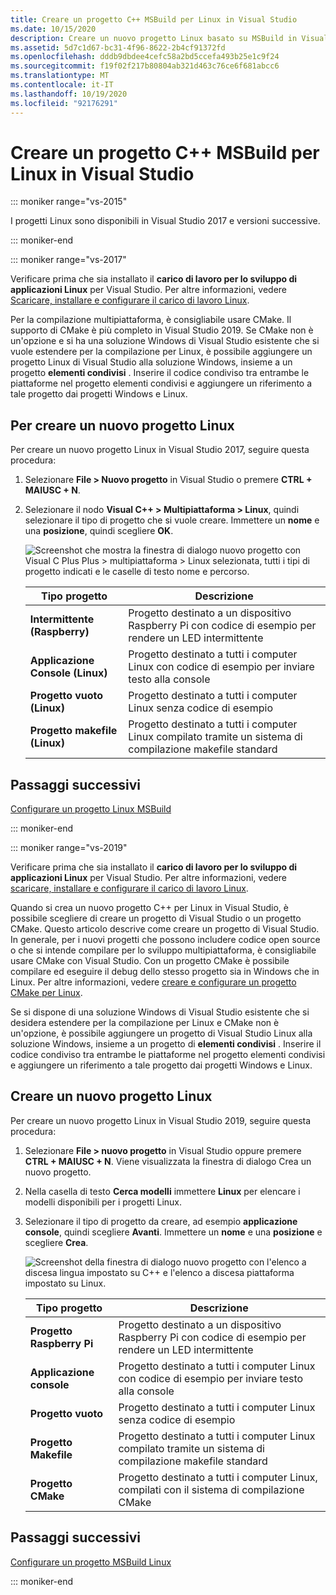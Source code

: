 ```yaml
---
title: Creare un progetto C++ MSBuild per Linux in Visual Studio
ms.date: 10/15/2020
description: Creare un nuovo progetto Linux basato su MSBuild in Visual Studio.
ms.assetid: 5d7c1d67-bc31-4f96-8622-2b4cf91372fd
ms.openlocfilehash: dddb9dbdee4cefc58a2bd5ccefa493b25e1c9f24
ms.sourcegitcommit: f19f02f217b80804ab321d463c76ce6f681abcc6
ms.translationtype: MT
ms.contentlocale: it-IT
ms.lasthandoff: 10/19/2020
ms.locfileid: "92176291"
---
```

# <a name="create-a-linux-msbuild-c-project-in-visual-studio"></a>Creare un progetto C++ MSBuild per Linux in Visual Studio

::: moniker range="vs-2015"

I progetti Linux sono disponibili in Visual Studio 2017 e versioni successive.

::: moniker-end

::: moniker range="vs-2017"

Verificare prima che sia installato il **carico di lavoro per lo sviluppo di applicazioni Linux** per Visual Studio. Per altre informazioni, vedere [Scaricare, installare e configurare il carico di lavoro Linux](download-install-and-setup-the-linux-development-workload.md).

Per la compilazione multipiattaforma, è consigliabile usare CMake. Il supporto di CMake è più completo in Visual Studio 2019. Se CMake non è un'opzione e si ha una soluzione Windows di Visual Studio esistente che si vuole estendere per la compilazione per Linux, è possibile aggiungere un progetto Linux di Visual Studio alla soluzione Windows, insieme a un progetto **elementi condivisi** . Inserire il codice condiviso tra entrambe le piattaforme nel progetto elementi condivisi e aggiungere un riferimento a tale progetto dai progetti Windows e Linux.

## <a name="to-create-a-new-linux-project"></a>Per creare un nuovo progetto Linux

Per creare un nuovo progetto Linux in Visual Studio 2017, seguire questa procedura:

1. Selezionare **File > Nuovo progetto** in Visual Studio o premere **CTRL + MAIUSC + N**.
1. Selezionare il nodo **Visual C++ > Multipiattaforma > Linux**, quindi selezionare il tipo di progetto che si vuole creare. Immettere un **nome** e una **posizione**, quindi scegliere **OK**.

   ![Screenshot che mostra la finestra di dialogo nuovo progetto con Visual C Plus Plus > multipiattaforma > Linux selezionata, tutti i tipi di progetto indicati e le caselle di testo nome e percorso.](media/newproject.png)

   | Tipo progetto | Descrizione |
   | ------------ | --- |
   | **Intermittente (Raspberry)** | Progetto destinato a un dispositivo Raspberry Pi con codice di esempio per rendere un LED intermittente |
   | **Applicazione Console (Linux)** | Progetto destinato a tutti i computer Linux con codice di esempio per inviare testo alla console |
   | **Progetto vuoto (Linux)** | Progetto destinato a tutti i computer Linux senza codice di esempio |
   | **Progetto makefile (Linux)** | Progetto destinato a tutti i computer Linux compilato tramite un sistema di compilazione makefile standard |

## <a name="next-steps"></a>Passaggi successivi

[Configurare un progetto Linux MSBuild](configure-a-linux-project.md)

::: moniker-end

::: moniker range="vs-2019"

Verificare prima che sia installato il **carico di lavoro per lo sviluppo di applicazioni Linux** per Visual Studio. Per altre informazioni, vedere [scaricare, installare e configurare il carico di lavoro Linux](download-install-and-setup-the-linux-development-workload.md).

Quando si crea un nuovo progetto C++ per Linux in Visual Studio, è possibile scegliere di creare un progetto di Visual Studio o un progetto CMake. Questo articolo descrive come creare un progetto di Visual Studio. In generale, per i nuovi progetti che possono includere codice open source o che si intende compilare per lo sviluppo multipiattaforma, è consigliabile usare CMake con Visual Studio. Con un progetto CMake è possibile compilare ed eseguire il debug dello stesso progetto sia in Windows che in Linux. Per altre informazioni, vedere [creare e configurare un progetto CMake per Linux](cmake-linux-project.md).

Se si dispone di una soluzione Windows di Visual Studio esistente che si desidera estendere per la compilazione per Linux e CMake non è un'opzione, è possibile aggiungere un progetto di Visual Studio Linux alla soluzione Windows, insieme a un progetto di **elementi condivisi** . Inserire il codice condiviso tra entrambe le piattaforme nel progetto elementi condivisi e aggiungere un riferimento a tale progetto dai progetti Windows e Linux.

## <a name="create-a-new-linux-project"></a>Creare un nuovo progetto Linux

Per creare un nuovo progetto Linux in Visual Studio 2019, seguire questa procedura:

1. Selezionare **File > nuovo progetto** in Visual Studio oppure premere **CTRL + MAIUSC + N**. Viene visualizzata la finestra di dialogo Crea un nuovo progetto.
1. Nella casella di testo **Cerca modelli** immettere **Linux** per elencare i modelli disponibili per i progetti Linux.
1. Selezionare il tipo di progetto da creare, ad esempio **applicazione console**, quindi scegliere **Avanti**. Immettere un **nome** e una **posizione** e scegliere **Crea**.

   ![Screenshot della finestra di dialogo nuovo progetto con l'elenco a discesa lingua impostato su C++ e l'elenco a discesa piattaforma impostato su Linux.](media/newproject-vs2019.png)

   | Tipo progetto | Descrizione |
   | ------------ | --- |
   | **Progetto Raspberry Pi** | Progetto destinato a un dispositivo Raspberry Pi con codice di esempio per rendere un LED intermittente |
   | **Applicazione console** | Progetto destinato a tutti i computer Linux con codice di esempio per inviare testo alla console |
   | **Progetto vuoto** | Progetto destinato a tutti i computer Linux senza codice di esempio |
   | **Progetto Makefile** | Progetto destinato a tutti i computer Linux compilato tramite un sistema di compilazione makefile standard |
   | **Progetto CMake** | Progetto destinato a tutti i computer Linux, compilati con il sistema di compilazione CMake |

## <a name="next-steps"></a>Passaggi successivi

[Configurare un progetto MSBuild Linux](configure-a-linux-project.md)

::: moniker-end
